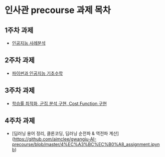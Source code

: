 # 인사관 precourse 과제 목차

## 1주차 과제
- [인공지능 사례분석](https://github.com/aimclee/gwangju-AI-precourse/blob/master/1%EC%A3%BC%EC%B0%A8%20%EA%B3%BC%EC%A0%9C.ipynb)

## 2주차 과제
- [파이썬과 인공지능 기초수학](https://nbviewer.jupyter.org/github/aimclee/gwangju-AI-precourse/blob/master/2%E1%84%8C%E1%85%AE%E1%84%8E%E1%85%A1%E1%84%80%E1%85%AA%E1%84%8C%E1%85%A6.ipynb)

## 3주차 과제
- [학습률 최적화, 군집 분석 구현, Cost Function 구현](https://github.com/aimclee/gwangju-AI-precourse/blob/master/3%EC%A3%BC%EC%B0%A8_assignment.ipynb)

## 4주차 과제
- [딥러닝 용어 정리, 클론코딩, 딥러닝 순전파 & 역전파 계산] (https://github.com/aimclee/gwangju-AI-precourse/blob/master/4%EC%A3%BC%EC%B0%A8_assignment.ipynb)
